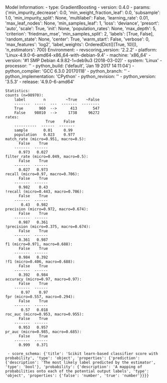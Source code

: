 Model Information:
	 - type: GradientBoosting
	 - version: 0.4.0
	 - params: {'min_impurity_decrease': 0.0, 'min_weight_fraction_leaf': 0.0, 'subsample': 1.0, 'min_impurity_split': None, 'multilabel': False, 'learning_rate': 0.01, 'max_leaf_nodes': None, 'min_samples_leaf': 1, 'loss': 'deviance', 'presort': 'auto', 'scale': True, 'init': None, 'population_rates': None, 'max_depth': 5, 'criterion': 'friedman_mse', 'min_samples_split': 2, 'labels': [True, False], 'random_state': None, 'center': True, 'warm_start': False, 'verbose': 0, 'max_features': 'log2', 'label_weights': OrderedDict([(True, 10)]), 'n_estimators': 700}
	Environment:
	 - revscoring_version: '2.2.2'
	 - platform: 'Linux-4.9.0-6-amd64-x86_64-with-debian-9.4'
	 - machine: 'x86_64'
	 - version: '#1 SMP Debian 4.9.82-1+deb9u3 (2018-03-02)'
	 - system: 'Linux'
	 - processor: ''
	 - python_build: ('default', 'Jan 19 2017 14:11:04')
	 - python_compiler: 'GCC 6.3.0 20170118'
	 - python_branch: ''
	 - python_implementation: 'CPython'
	 - python_revision: ''
	 - python_version: '3.5.3'
	 - release: '4.9.0-6-amd64'
	
	Statistics:
	counts (n=98970):
		label        n         ~True    ~False
		-------  -----  ---  -------  --------
		True       960  -->      413       547
		False    98010  -->     1738     96272
	rates:
		              True    False
		----------  ------  -------
		sample       0.01     0.99
		population   0.023    0.977
	match_rate (micro=0.951, macro=0.5):
		  False    True
		-------  ------
		  0.973   0.027
	filter_rate (micro=0.049, macro=0.5):
		  False    True
		-------  ------
		  0.027   0.973
	recall (micro=0.97, macro=0.706):
		  False    True
		-------  ------
		  0.982    0.43
	!recall (micro=0.443, macro=0.706):
		  False    True
		-------  ------
		   0.43   0.982
	precision (micro=0.972, macro=0.674):
		  False    True
		-------  ------
		  0.987   0.361
	!precision (micro=0.375, macro=0.674):
		  False    True
		-------  ------
		  0.361   0.987
	f1 (micro=0.971, macro=0.688):
		  False    True
		-------  ------
		  0.984   0.392
	!f1 (micro=0.406, macro=0.688):
		  False    True
		-------  ------
		  0.392   0.984
	accuracy (micro=0.97, macro=0.97):
		  False    True
		-------  ------
		   0.97    0.97
	fpr (micro=0.557, macro=0.294):
		  False    True
		-------  ------
		   0.57   0.018
	roc_auc (micro=0.953, macro=0.955):
		  False    True
		-------  ------
		  0.953   0.957
	pr_auc (micro=0.985, macro=0.685):
		  False    True
		-------  ------
		  0.999   0.371
	
	 - score_schema: {'title': 'Scikit learn-based classifier score with probability', 'type': 'object', 'properties': {'prediction': {'description': 'The most likely label predicted by the estimator', 'type': 'bool'}, 'probability': {'description': 'A mapping of probabilities onto each of the potential output labels', 'type': 'object', 'properties': {'false': 'number', 'true': 'number'}}}}

